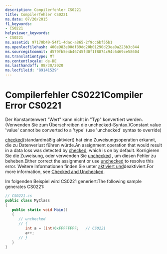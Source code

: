 ```yaml
---
description: Compilerfehler CS0221
title: Compilerfehler CS0221
ms.date: 07/20/2015
f1_keywords:
- CS0221
helpviewer_keywords:
- CS0221
ms.assetid: 97170b49-54f1-4dac-a865-2f9cc6bf55b1
ms.openlocfilehash: 400e983e00df89dd20b01290d23ea0a223b3c844
ms.sourcegitcommit: d579fb5e4b46745fd0f1f8874c94c6469ce58604
ms.translationtype: MT
ms.contentlocale: de-DE
ms.lasthandoff: 08/30/2020
ms.locfileid: "89141529"
---
```

# <a name="compiler-error-cs0221"></a><span data-ttu-id="6e5b7-103">Compilerfehler CS0221</span><span class="sxs-lookup"><span data-stu-id="6e5b7-103">Compiler Error CS0221</span></span>
<span data-ttu-id="6e5b7-104">Der Konstantenwert "Wert" kann nicht in "Typ" konvertiert werden. (Verwenden Sie zum Überschreiben die unchecked-Syntax.)</span><span class="sxs-lookup"><span data-stu-id="6e5b7-104">Constant value 'value' cannot be converted to a 'type' (use 'unchecked' syntax to override)</span></span>  
  
 <span data-ttu-id="6e5b7-105">[checked](../language-reference/keywords/checked.md)(standardmäßig aktiviert) hat eine Zuweisungsoperation erkannt, die zu Datenverlust führen würde.</span><span class="sxs-lookup"><span data-stu-id="6e5b7-105">An assignment operation that would result in a data loss was detected by [checked](../language-reference/keywords/checked.md), which is on by default.</span></span> <span data-ttu-id="6e5b7-106">Korrigieren Sie die Zuweisung, oder verwenden Sie [unchecked](../language-reference/keywords/unchecked.md) , um diesen Fehler zu beheben.</span><span class="sxs-lookup"><span data-stu-id="6e5b7-106">Either correct the assignment or use [unchecked](../language-reference/keywords/unchecked.md) to resolve this error.</span></span> <span data-ttu-id="6e5b7-107">Weitere Informationen finden Sie unter [aktiviert und](../language-reference/keywords/checked-and-unchecked.md)deaktiviert.</span><span class="sxs-lookup"><span data-stu-id="6e5b7-107">For more information, see [Checked and Unchecked](../language-reference/keywords/checked-and-unchecked.md).</span></span>  
  
 <span data-ttu-id="6e5b7-108">Im folgenden Beispiel wird CS0221 generiert:</span><span class="sxs-lookup"><span data-stu-id="6e5b7-108">The following sample generates CS0221:</span></span>  
  
```csharp  
// CS0221.cs  
public class MyClass  
{  
   public static void Main()  
   {  
      // unchecked  
      // {  
         int a = (int)0xFFFFFFFF;   // CS0221  
         a++;  
      // }  
   }  
}  
```
